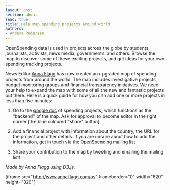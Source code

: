 ```yaml
---
layout: post
section: about
lead: true
title: Help map spending projects around world!
authors:
- Anders Pedersen
---
```

OpenSpending data is used in projects across the globe by students, journalists, activists, news media, governments, and others. Browse the map to discover some of these exciting projects, and get ideas for your own spending tracking projects.

News Editor <a href="www.annaflagg.com">Anna Flagg</a> has now created an upgraded map of spending projects from around the world. The map includes investigative projects, budget monitoring groups and financial transparency initiatives. We need your help to expand the map with some of all the new and fantastic projects out there. Here is a quick guide for how you can add one or more projects in less than five minutes:

1) Go to the <a href="https://docs.google.com/a/okfn.org/spreadsheet/ccc?key=0AqwLVP6U7FhDdEVnaUlLdnRmMnplRzdNWDF3cXBVUmc&usp=drive_web#gid=0">google doc</a> of spending projects, which functions as the "backend" of the map. Ask for approval to become editor in the right corner [the blue coloured "share" button]

2) Add a financial project with information about the country, the URL for the project and other details. If you are unsure about how to add the information, get in touch via the <a href="http://lists.okfn.org/mailman/listinfo/openspending">OpenSpending mailing list</a>

3) Share your contribution to the map by tweeting and emailing the mailing list!

*Made by Anna Flagg using D3.js.*

[iframe src="http://www.annaflagg.com/os" frameborder="0" width="620" height="320"]

